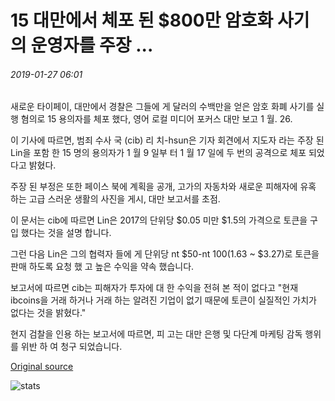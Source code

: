 # 15 대만에서 체포 된 $800만 암호화 사기의 운영자를 주장 ...

###### 2019-01-27 06:01

새로운 타이페이, 대만에서 경찰은 그들에 게 달러의 수백만을 얻은 암호 화폐 사기를 실행 혐의로 15 용의자를 체포 했다, 영어 로컬 미디어 포커스 대만 보고 1 월. 26.

이 기사에 따르면, 범죄 수사 국 (cib) 리 치-hsun은 기자 회견에서 지도자 라는 주장 된 Lin을 포함 한 15 명의 용의자가 1 월 9 일부 터 1 월 17 일에 두 번의 공격으로 체포 되었다고 밝혔다.

주장 된 부정은 또한 페이스 북에 계획을 공개, 고가의 자동차와 새로운 피해자에 유혹 하는 고급 스러운 생활의 사진을 게시, 대만 보고서를 초점.

이 문서는 cib에 따르면 Lin은 2017의 단위당 $0.05 미만 $1.5의 가격으로 토큰을 구입 했다는 것을 설명 합니다.

그런 다음 Lin은 그의 협력자 들에 게 단위당 nt $50-nt $100 ($1.63 ~ $3.27)로 토큰을 판매 하도록 요청 했 고 높은 수익을 약속 했습니다.

보고서에 따르면 cib는 피해자가 투자에 대 한 수익을 전혀 본 적이 없다고 "현재 ibcoins을 거래 하거나 거래 하는 알려진 기업이 없기 때문에 토큰이 실질적인 가치가 없다는 것을 밝혔다."

현지 검찰을 인용 하는 보고서에 따르면, 피 고는 대만 은행 및 다단계 마케팅 감독 행위를 위반 하 여 청구 되었습니다.

[Original source](https://cointelegraph.com/news/fifteen-alleged-operators-of-8-million-crypto-scam-arrested-in-taiwan)

![stats](https://c.statcounter.com/11760860/0/a89fa40b/1/ "stats")